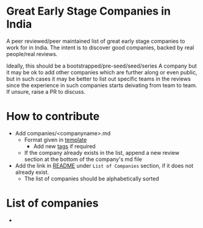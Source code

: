 # Great Early Stage Companies in India

A peer reviewed/peer maintained list of great early stage companies to work for in India. The intent is to discover good companies, backed by real people/real reviews.

Ideally, this should be a bootstrapped/pre-seed/seed/series A company but it may be ok to add other companies which are further along or even public, but in such cases it may be better to list out specific teams in the reviews since the experience in such companies starts deivating from team to team. If unsure, raise a PR to discuss. 

# How to contribute
- Add companies/\<companyname\>.md
  - Format given in [template](companies/template.md)
    - Add new [tags](metadata/tags.md) if required
  - If the company already exists in the list, append a new review section at the bottom of the company's md file
- Add the link in [README](README.md) under `List of Companies` section, if it does not already exist.
  - The list of companies should be alphabetically sorted

# List of companies
- 